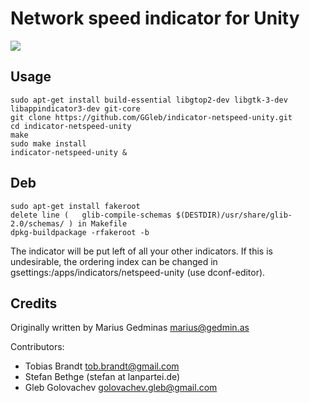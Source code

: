Network speed indicator for Unity
=================================

![](https://raw.github.com/GGleb/indicator-netspeed-unity/master/screenshot.png)

Usage
-----

```
sudo apt-get install build-essential libgtop2-dev libgtk-3-dev libappindicator3-dev git-core
git clone https://github.com/GGleb/indicator-netspeed-unity.git
cd indicator-netspeed-unity
make
sudo make install
indicator-netspeed-unity &
```

Deb
-----

```
sudo apt-get install fakeroot
delete line (	glib-compile-schemas $(DESTDIR)/usr/share/glib-2.0/schemas/ ) in Makefile
dpkg-buildpackage -rfakeroot -b

```

The indicator will be put left of all your other indicators. If this is undesirable, the ordering
index can be changed in gsettings:/apps/indicators/netspeed-unity (use dconf-editor).


Credits
-------

Originally written by Marius Gedminas <marius@gedmin.as>

Contributors:

- Tobias Brandt <tob.brandt@gmail.com>
- Stefan Bethge (stefan at lanpartei.de)
- Gleb Golovachev <golovachev.gleb@gmail.com>

